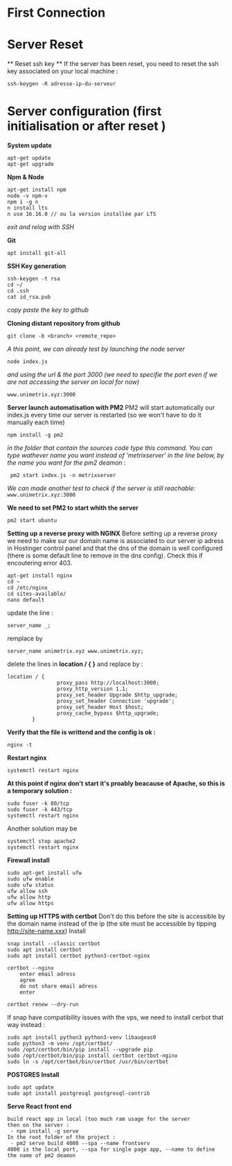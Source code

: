 # First Connection 

# Server Reset
** Reset ssh key **
If the server has been reset, you need to reset the ssh key associated on your local machine :
```
ssh-keygen -R adresse-ip-du-serveur
```
# Server configuration (first initialisation or after reset )
**System update**
```
apt-get update 
apt-get upgrade
```
**Npm & Node**
```
apt-get install npm
node -v npm-v
npm i -g n
n install lts
n use 16.16.0 // ou la version installée par LTS
```
*exit and relog with SSH*

**Git**
```
apt install git-all
```
**SSH Key generation**
```
ssh-keygen -t rsa
cd ~/
cd .ssh
cat id_rsa.pub
```
*copy paste the key to github*

**Cloning distant repository from github**
```
git clone -b <branch> <remote_repo>
```
*A this point, we can already test by launching the node server*
```
node index.js 
```
*and using the url & the port 3000 (we need to specifie the port even if we are not accessing the server on local for now)* 
```
www.unimetrix.xyz:3000
```

**Server launch automatisation with PM2**
PM2 will start automatically our index.js every time our server is restarted (so we won't have to do it manually each time)
```
npm install -g pm2
```
*in the folder that contain the sources code type this command. You can type wathever name you want instead of 'metrixserver' in the line below, by the name you want for the pm2 deamon :*
```
 pm2 start index.js -n metrixserver 
 ```

*We can made another test to check if the server is still reachable:*
```www.unimetrix.xyz:3000```


**We need to set PM2 to start whith the server**
```
pm2 start ubuntu
```

**Setting up a reverse proxy with NGINX**
Before setting up a reverse proxy we need to make sur our domain name is associated to our server ip adress in Hostinger control panel and
that the dns of the domain is well configured (there is some default line to remove in the dns config). Check this if encoutering error 403.
```
apt-get install nginx
cd ~
cd /etc/nginx
cd sites-available/
nano default
```
update the line :  
```
server_name _;
```  
remplace by 
```
server_name unimetrix.xyz www.unimetrix.xyz;
```
			
delete the lines in **location / { }** and replace by :  
```
location / {
                proxy_pass http://localhost:3000;
                proxy_http_version 1.1;
                proxy_set_header Upgrade $http_upgrade;
                proxy_set_header Connection 'upgrade';
                proxy_set_header Host $host;
                proxy_cache_bypass $http_upgrade;
        }
```

**Verify that the file is writtend and the config is ok :** 
```
nginx -t
```
**Restart nginx**
```
systemctl restart nginx
```
**At this point if nginx don't start it's proably beacause of Apache, so this is a temporary solution :**  
```
sudo fuser -k 80/tcp
sudo fuser -k 443/tcp
systemctl restart nginx 
```
Another solution may be 
```
systemctl stop apache2
systemctl restart nginx
```
**Firewall install**
```
sudo apt-get install ufw
sudo ufw enable
sudo ufw status
ufw allow ssh
ufw allow http
ufw allow https
```

**Setting up HTTPS with certbot**
Don't do this before the site is accessible by the domain name instead of the ip (the site must be accessible by tipping http://site-name.xxx)
Install 
```
snap install --classic certbot
sudo apt install certbot
sudo apt install certbot python3-certbot-nginx

certbot --nginx
	enter email adress
	agree
	do not share email adress
	enter
	
certbot renew --dry-run
```
If snap have compatibility issues with the vps, we need to install cerbot that way instead :
```
sudo apt install python3 python3-venv libaugeas0
sudo python3 -m venv /opt/certbot/
sudo /opt/certbot/bin/pip install --upgrade pip
sudo /opt/certbot/bin/pip install certbot certbot-nginx
sudo ln -s /opt/certbot/bin/certbot /usr/bin/certbot
```
**POSTGRES Install**
```
sudo apt update
sudo apt install postgresql postgresql-contrib
```

**Serve React front end**
```
build react app in local (too much ram usage for the server
then on the server :
 - npm install -g serve
In the root folder of the project : 
 - pm2 serve build 4000 --spa --name frontserv
4000 is the local port, --spa for single page app, --name to define the name of pm2 deamon
```